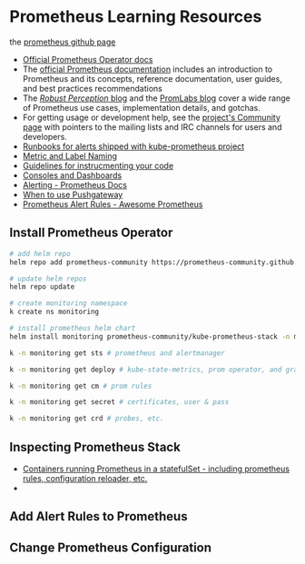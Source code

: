 # Prometheus Learning Resources

the [prometheus github page](https://github.com/prometheus/prometheus)

- [Official Prometheus Operator docs](https://prometheus-operator.dev/docs/kube/exposing-prometheus-alertmanager-grafana-ingress/)
- The [official Prometheus documentation](https://prometheus.io/docs/introduction/overview/) includes an introduction to Prometheus and its concepts, reference documentation, user guides, and best practices recommendations
- The [_Robust Perception_ blog](https://www.robustperception.io/blog) and the [PromLabs blog](https://promlabs.com/blog) cover a wide range of Prometheus use cases, implementation details, and gotchas.
- For getting usage or development help, see the [project's Community page](https://prometheus.io/community/) with pointers to the mailing lists and IRC channels for users and developers.
- [Runbooks for alerts shipped with kube-prometheus project](https://runbooks.prometheus-operator.dev/)
- [Metric and Label Naming](https://prometheus.io/docs/practices/naming)
- [Guidelines for instrucmenting your code](https://prometheus.io/docs/practices/instrumentation)
- [Consoles and Dashboards](https://prometheus.io/docs/practices/consoles/)
- [Alerting - Prometheus Docs](https://prometheus.io/docs/practices/alerting)
- [When to use Pushgateway](https://prometheus.io/docs/practices/pushing)
- [Prometheus Alert Rules - Awesome Prometheus](https://samber.github.io/awesome-prometheus-alerts/)

## Install Prometheus Operator
```bash
# add helm repo
helm repo add prometheus-community https://prometheus-community.github.io/helm-charts

# update helm repos
helm repo update

# create monitoring namespace
k create ns monitoring

# install prometheus helm chart
helm install monitoring prometheus-community/kube-prometheus-stack -n monitoring

k -n monitoring get sts # prometheus and alertmanager

k -n monitoring get deploy # kube-state-metrics, prom operator, and grafana

k -n monitoring get cm # prom rules

k -n monitoring get secret # certificates, user & pass

k -n monitoring get crd # probes, etc.
```

## Inspecting Prometheus Stack
- [Containers running Prometheus in a statefulSet - including prometheus rules, configuration reloader, etc.](https://github.com/chadmcrowell/prometheus/blob/922e5446487b861b1e6f1fd6dc89c2f2f3048030/prom.yaml#L52C2-L52C2)
- 


## Add Alert Rules to Prometheus




## Change Prometheus Configuration
